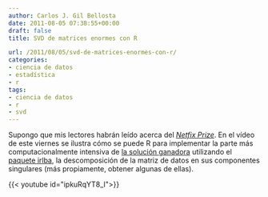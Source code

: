 ```yaml
---
author: Carlos J. Gil Bellosta
date: 2011-08-05 07:38:55+00:00
draft: false
title: SVD de matrices enormes con R

url: /2011/08/05/svd-de-matrices-enormes-con-r/
categories:
- ciencia de datos
- estadística
- r
tags:
- ciencia de datos
- r
- svd
---
```


Supongo que mis lectores habrán leído acerca del [_Netfix Prize_](http://en.wikipedia.org/wiki/Netflix_Prize). En el vídeo de este viernes se ilustra cómo se puede R para implementar la parte más computacionalmente intensiva de [la solución ganadora](http://www.commendo.at/UserFiles/commendo/File/GrandPrize2009_BigChaos.pdf) utilizando el [paquete irlba](http://cran.r-project.org/web/packages/irlba/index.html), la descomposición de la matriz de datos en sus componentes singulares (más propiamente, obtener algunas de ellas).

{{< youtube id="ipkuRqYT8_I">}}


